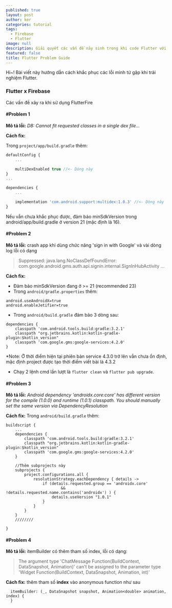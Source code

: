 ```yaml
---
published: true
layout: post
author: ker
categories: tutorial
tags:
  - Firebase
  - Flutter
image: null
description: Giải quyết các vấn đề nảy sinh trong khi code Flutter với Firebase
featured: false
title: Flutter Problem Guide
---
```

Hi~! Bài viết này hướng dẫn cách khắc phục các lỗi mình từ gặp khi trải nghiệm Flutter.
### Flutter x Firebase
Các vấn đề xảy ra khi sử dụng FlutterFire
#### #Problem 1
**Mô tả lỗi:** _D8: Cannot fit requested classes in a single dex file..._

**Cách fix:**

Trong `project/app/build.gradle` thêm:
```javascript
defaultConfig {
    ...

    multiDexEnabled true //<- Dòng này
}
...

dependencies {
    ...

    implementation 'com.android.support:multidex:1.0.3' //<- Dòng này
}
```

Nếu vẫn chưa khắc phục được, đảm bảo minSdkVersion trong android/app/build.gradle ở version 21 (mặc định là 16).

#### #Problem 2
**Mô tả lỗi:** crash app khi dùng chức năng 'sign in with Google' và vài dòng log lỗi có dạng
 > Suppressed: java.lang.NoClassDefFoundError: com.google.android.gms.auth.api.signin.internal.SignInHubActivity
 ...
 
**Cách fix:**
- Đảm bảo minSdkVersion đang ở >= 21 (recommended 23)
- Trong `android/gradle.properties` thêm:
```
android.useAndroidX=true
android.enableJetifier=true
```
- Trong `android/build.gradle` đảm bảo 3 dòng sau:
```
dependencies {
    classpath 'com.android.tools.build:gradle:3.2.1'
    classpath "org.jetbrains.kotlin:kotlin-gradle-plugin:$kotlin_version"
    classpath 'com.google.gms:google-services:4.2.0'
}
```
*Note: Ở thời điểm hiện tại phiên bản service 4.3.0 trở lên vẫn chưa ổn định, mặc định project được tạo thời điểm viết bài là 4.3.2

- Chạy 2 lệnh cmd lần lượt là `flutter clean` và `flutter pub upgrade`.

#### #Problem 3
**Mô tả lỗi:** _Android dependency 'androidx.core:core' has different version for the compile (1.0.0) and runtime (1.0.1) classpath. You should manually set the same version via DependencyResolution_

**Cách fix:**
Trong `android/build.gradle` thêm:
```
buildscript {
	...
    dependencies {
        classpath 'com.android.tools.build:gradle:3.2.1'
        classpath "org.jetbrains.kotlin:kotlin-gradle-plugin:$kotlin_version"
        classpath 'com.google.gms:google-services:4.2.0'
    }
	
    //Thêm subprojects này
    subprojects {
        project.configurations.all {
            resolutionStrategy.eachDependency { details ->
                if (details.requested.group == 'androidx.core'
                        && !details.requested.name.contains('androidx') ) {
                    details.useVersion "1.0.1"
                }
            }
        }
    }
    ////////

}
```

#### #Problem 4
**Mô tả lỗi:** itemBuilder có thêm tham số index, lỗi có dạng:
> The argument type 'ChatMessage Function(BuildContext, DataSnapshot, Animation<double>)' can't be assigned to the parameter type 'Widget Function(BuildContext, DataSnapshot, Animation<double>, int)'
  
**Cách fix:** thêm tham số **index** vào anonymous function như sau
```
  itemBuilder: (_, DataSnapshot snapshot, Animation<double> animation, index) {
  }
```